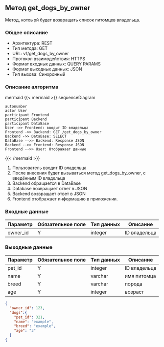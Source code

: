 ## Метод get_dogs_by_owner
 
Метод, котоырй будет возвращать список питомцев владельца.
 
### Общее описание 
 
* Архитектура: REST 
* Тип метода: GET 
* URL: v1/get_dogs_by_owner
* Протокол взаимодействия: HTTPS 
* Формат входных данных: QUERY PARAMS
* Формат выходных данных: JSON 
* Тип вызова: Синхронный 
 
### Описание алгоритма 
 
mermaid 
{{< mermaid >}} 
sequenceDiagram 
    
    autonumber
    actor User
    participant Frontend
    participant Backend
    participant DataBase
    User ->> Frontend: вводит ID владельца
    Frontend ->> Backend: GET /get_dogs_by_owner
    Backend ->> DataBase: SELECT
    DataBase -->> Backend: Response JSON
    Backend -->> Frontend: Response JSON
    Frontend -->> User: Отображает данные
    
{{< /mermaid >}} 
 
 
1. Пользователь вводит ID владельца
2. После внесения будет вызываться метод get_dogs_by_owner, с введённым ID владельца
3. Backend обращается в DataBase
4. Database возвращает ответ в JSON
5. Backend возвращает ответ в JSON
6. Frontend отображает информацию в приложении.


### Входные данные 
| Параметр                       | Обязательное поле | Тип данных | Описание        | 
| ------------------------------ | ----------------- | ---------- | --------------- | 
| owner_id                       | Y                 | integer    | ID владельца    |

### Выходные данные 
| Параметр                       | Обязательное поле | Тип данных | Описание        | 
| ------------------------------ | ----------------- | ---------- | --------------- | 
| pet_id                         | Y                 | integer    | ID владельца    |
| name                           | Y                 | varchar    | имя питомца     |
| breed                          | Y                 | varchar    | порода          |
| age                            | Y                 | integer    | возраст         |


```json 
{ 
  "owner_id": 123,
  "dogs":{
    "pet_id": 321,
    "name": "example",
    "breed": "example",
    "age": "3"
  }
{ 

  
``` 